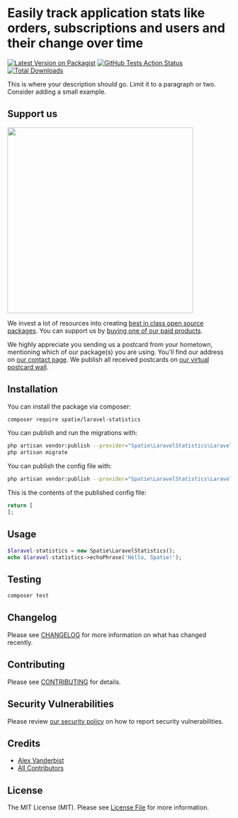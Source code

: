 # Easily track application stats like orders, subscriptions and users and their change over time

[![Latest Version on Packagist](https://img.shields.io/packagist/v/spatie/laravel-statistics.svg?style=flat-square)](https://packagist.org/packages/spatie/laravel-statistics)
[![GitHub Tests Action Status](https://img.shields.io/github/workflow/status/spatie/laravel-statistics/run-tests?label=tests)](https://github.com/spatie/laravel-statistics/actions?query=workflow%3Arun-tests+branch%3Amaster)
[![Total Downloads](https://img.shields.io/packagist/dt/spatie/laravel-statistics.svg?style=flat-square)](https://packagist.org/packages/spatie/laravel-statistics)


This is where your description should go. Limit it to a paragraph or two. Consider adding a small example.

## Support us

[<img src="https://github-ads.s3.eu-central-1.amazonaws.com/package-laravel-statistics-laravel.jpg?t=1" width="419px" />](https://spatie.be/github-ad-click/package-laravel-statistics-laravel)

We invest a lot of resources into creating [best in class open source packages](https://spatie.be/open-source). You can support us by [buying one of our paid products](https://spatie.be/open-source/support-us).

We highly appreciate you sending us a postcard from your hometown, mentioning which of our package(s) you are using. You'll find our address on [our contact page](https://spatie.be/about-us). We publish all received postcards on [our virtual postcard wall](https://spatie.be/open-source/postcards).

## Installation

You can install the package via composer:

```bash
composer require spatie/laravel-statistics
```

You can publish and run the migrations with:

```bash
php artisan vendor:publish --provider="Spatie\LaravelStatistics\LaravelStatisticsServiceProvider" --tag="migrations"
php artisan migrate
```

You can publish the config file with:
```bash
php artisan vendor:publish --provider="Spatie\LaravelStatistics\LaravelStatisticsServiceProvider" --tag="config"
```

This is the contents of the published config file:

```php
return [
];
```

## Usage

``` php
$laravel-statistics = new Spatie\LaravelStatistics();
echo $laravel-statistics->echoPhrase('Hello, Spatie!');
```

## Testing

``` bash
composer test
```

## Changelog

Please see [CHANGELOG](CHANGELOG.md) for more information on what has changed recently.

## Contributing

Please see [CONTRIBUTING](.github/CONTRIBUTING.md) for details.

## Security Vulnerabilities

Please review [our security policy](../../security/policy) on how to report security vulnerabilities.

## Credits

- [Alex Vanderbist](https://github.com/AlexVanderbist)
- [All Contributors](../../contributors)

## License

The MIT License (MIT). Please see [License File](LICENSE.md) for more information.

